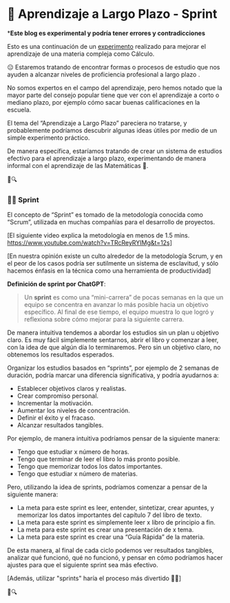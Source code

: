 # 📝 Aprendizaje a Largo Plazo - Sprint

***Este blog es experimental y podría tener errores y contradicciones**

Esto es una continuación de un [experimento](https://github.com/edgarfrancisco2022/TortugaIQ/blob/main/16%20-%20%F0%9F%94%A2100%20d%C3%ADas%20de%20C%C3%A1lculo%20-%20un%20experimento%20de%20aprendizaje%20real%20-%20d%C3%ADa%2082-100%E2%81%95.md) realizado para mejorar el aprendizaje de una materia compleja como Cálculo.

😑 Estaremos tratando de encontrar formas o procesos de estudio que nos ayuden a alcanzar niveles de proficiencia profesional a largo plazo .

No somos expertos en el campo del aprendizaje, pero hemos notado que la mayor parte del consejo popular tiene que ver con el aprendizaje a corto o mediano plazo, por ejemplo cómo sacar buenas calificaciones en la escuela.

El tema del “Aprendizaje a Largo Plazo” pareciera no tratarse, y probablemente podríamos descubrir algunas ideas útiles por medio de un simple experimento práctico.

De manera específica, estaríamos tratando de crear un sistema de estudios efectivo para el aprendizaje a largo plazo, experimentando de manera informal con el aprendizaje de las Matemáticas 🔢.

🐢🔍

### 🏃‍♂️ Sprint

El concepto de “Sprint” es tomado de la metodología conocida como “Scrum”, utilizada en muchas compañías para el desarrollo de proyectos. 

[El siguiente video explica la metodología en menos de 1.5 mins. https://www.youtube.com/watch?v=TRcReyRYIMg&t=12s]

[En nuestra opinión existe un culto alrededor de la metodología Scrum, y en el peor de los casos podría ser sutilmente un sistema de esclavitud, y sólo hacemos énfasis en la técnica como una herramienta de productividad]

**Definición de sprint por ChatGPT**:

> Un **sprint** es como una “mini-carrera” de pocas semanas en la que un equipo se concentra en avanzar lo más posible hacia un objetivo específico. Al final de ese tiempo, el equipo muestra lo que logró y reflexiona sobre cómo mejorar para la siguiente carrera.
> 

De manera intuitiva tendemos a abordar los estudios sin un plan u objetivo claro. Es muy fácil simplemente sentarnos, abrir el libro y comenzar a leer, con la idea de que algún día lo terminaremos. Pero sin un objetivo claro, no obtenemos los resultados esperados. 

Organizar los estudios basados en “sprints”, por ejemplo de 2 semanas de duración, podría marcar una diferencia significativa, y podría ayudarnos a:

- Establecer objetivos claros y realistas.
- Crear compromiso personal.
- Incrementar la motivación.
- Aumentar los niveles de concentración.
- Definir el éxito y el fracaso.
- Alcanzar resultados tangibles.

Por ejemplo, de manera intuitiva podríamos pensar de la siguiente manera:

- Tengo que estudiar x número de horas.
- Tengo que terminar de leer el libro lo más pronto posible.
- Tengo que memorizar todos los datos importantes.
- Tengo que estudiar x número de materias.

Pero, utilizando la idea de sprints, podríamos comenzar a pensar de la siguiente manera:

- La meta para este sprint es leer, entender, sintetizar, crear apuntes, y memorizar los datos importantes del capítulo 7 del libro de texto.
- La meta para este sprint es simplemente leer x libro de principio a fin.
- La meta para este sprint es crear una presentación de x tema.
- La meta para este sprint es crear una “Guía Rápida” de la materia.

De esta manera, al final de cada ciclo podemos ver resultados tangibles, analizar qué funcionó, qué no funcionó, y pensar en cómo podríamos hacer ajustes para que el siguiente sprint sea más efectivo.

[Además, utilizar "sprints" haría el proceso más divertido 🤦‍♂️]

🐢🔍
